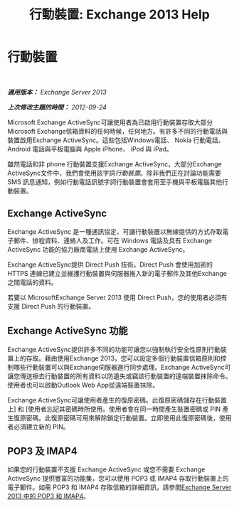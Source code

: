 ﻿---
title: '行動裝置: Exchange 2013 Help'
TOCTitle: 行動裝置
ms:assetid: 93a949e7-b3ef-43ea-ae0c-6698826fc8d2
ms:mtpsurl: https://technet.microsoft.com/zh-tw/library/Bb232129(v=EXCHG.150)
ms:contentKeyID: 50473755
ms.date: 05/21/2018
mtps_version: v=EXCHG.150
ms.translationtype: MT
---

# 行動裝置

 

_**適用版本：** Exchange Server 2013_

_**上次修改主題的時間：** 2012-09-24_

Microsoft Exchange ActiveSync可讓使用者為已啟用行動裝置存取大部分Microsoft Exchange信箱資料的任何時候，任何地方。有許多不同的行動電話與裝置啟用Exchange ActiveSync。這些包括Windows電話、 Nokia 行動電話、 Android 電話與平板電腦與 Apple iPhone、 iPod 與 iPad。

雖然電話和非 phone 行動裝置支援Exchange ActiveSync，大部分Exchange ActiveSync文件中，我們會使用該字詞*行動裝置*。除非我們正在討論功能需要 SMS 訊息通知，例如行動電話訊號字詞行動裝置會套用至手機與平板電腦其他行動裝置。

## Exchange ActiveSync

Exchange ActiveSync 是一種通訊協定，可讓行動裝置以無線提供的方式存取電子郵件、排程資料、連絡人及工作。可在 Windows 電話及具有 Exchange ActiveSync 功能的協力廠商電話上使用 Exchange ActiveSync。

Exchange ActiveSync提供 Direct Push 技術。Direct Push 會使用加密的 HTTPS 連線已建立並維護行動裝置與伺服器推入新的電子郵件及其他Exchange之間電話的資料。

若要以 MicrosoftExchange Server 2013 使用 Direct Push，您的使用者必須有支援 Direct Push 的行動裝置。

## Exchange ActiveSync 功能

Exchange ActiveSync提供許多不同的功能可讓您以強制執行安全性原則行動裝置上的存取。藉由使用Exchange 2013，您可以設定多個行動裝置信箱原則和控制哪些行動裝置可以與Exchange伺服器進行同步處理。Exchange ActiveSync可讓您傳送擦去行動裝置的所有資料以防遺失或竊該行動裝置的遠端裝置抹除命令。使用者也可以啟動Outlook Web App從遠端裝置抹除。

Exchange ActiveSync可讓使用者產生的復原密碼。此復原密碼儲存在行動裝置上\] 和 \[使用者忘記其密碼時所使用。使用者會在同一時間產生裝置密碼或 PIN 產生復原密碼。此復原密碼可用來解除鎖定行動裝置。立即使用此復原密碼後，使用者必須建立新的 PIN。

## POP3 及 IMAP4

如果您的行動裝置不支援 Exchange ActiveSync 或您不需要 Exchange ActiveSync 提供豐富的功能集，您可以使用 POP3 或 IMAP4 存取行動裝置上的電子郵件。如需 POP3 和 IMAP4 存取信箱的詳細資訊，請參閱[Exchange Server 2013 中的 POP3 和 IMAP4](pop3-and-imap4-in-exchange-server-2013-exchange-2013-help.md)。

